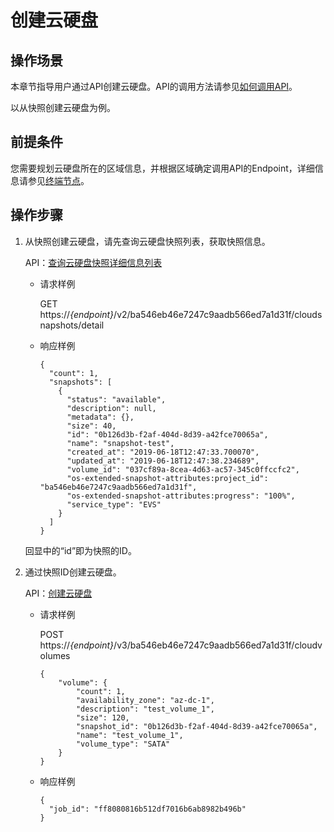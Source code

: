 # 创建云硬盘<a name="ZH-CN_TOPIC_0174589284"></a>

## 操作场景<a name="section1980842383419"></a>

本章节指导用户通过API创建云硬盘。API的调用方法请参见[如何调用API](如何调用API.md)。

以从快照创建云硬盘为例。

## 前提条件<a name="section2051120813511"></a>

您需要规划云硬盘所在的区域信息，并根据区域确定调用API的Endpoint，详细信息请参见[终端节点](终端节点.md)。

## 操作步骤<a name="section12146183181218"></a>

1.  从快照创建云硬盘，请先查询云硬盘快照列表，获取快照信息。

    API：[查询云硬盘快照详细信息列表](查询云硬盘快照详细信息列表-API-v2.md)

    -   请求样例

        GET https://_\{endpoint\}_/v2/ba546eb46e7247c9aadb566ed7a1d31f/cloudsnapshots/detail

    -   响应样例

        ```
        {
          "count": 1,
          "snapshots": [
            {
              "status": "available",
              "description": null,
              "metadata": {},
              "size": 40,
              "id": "0b126d3b-f2af-404d-8d39-a42fce70065a",
              "name": "snapshot-test",
              "created_at": "2019-06-18T12:47:33.700070",
              "updated_at": "2019-06-18T12:47:38.234689",
              "volume_id": "037cf89a-8cea-4d63-ac57-345c0ffccfc2",
              "os-extended-snapshot-attributes:project_id": "ba546eb46e7247c9aadb566ed7a1d31f",
              "os-extended-snapshot-attributes:progress": "100%",
              "service_type": "EVS"
            }
          ]
        }
        ```

    回显中的“id”即为快照的ID。

2.  通过快照ID创建云硬盘。

    API：[创建云硬盘](创建云硬盘-API-v3.md)

    -   请求样例

        POST https://_\{endpoint\}_/v3/ba546eb46e7247c9aadb566ed7a1d31f/cloudvolumes

        ```
        {
            "volume": {
                "count": 1, 
                "availability_zone": "az-dc-1", 
                "description": "test_volume_1", 
                "size": 120, 
                "snapshot_id": "0b126d3b-f2af-404d-8d39-a42fce70065a", 
                "name": "test_volume_1", 
                "volume_type": "SATA"
            }
        }
        ```

    -   响应样例

        ```
        {
          "job_id": "ff8080816b512df7016b6ab8982b496b"
        }
        ```



